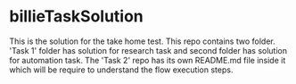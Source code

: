 # billieTaskSolution
This is the solution for the take home test. This repo contains two folder. 'Task 1' folder has solution for research task and second folder has solution for automation task.
The 'Task 2' repo has its own README.md file inside it which will be require to understand the flow execution steps. 
